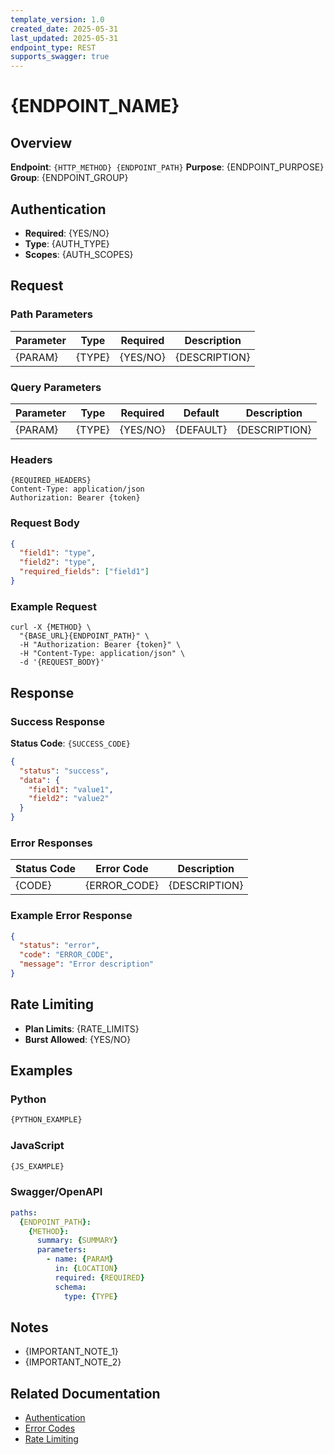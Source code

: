 ```yaml
---
template_version: 1.0
created_date: 2025-05-31
last_updated: 2025-05-31
endpoint_type: REST
supports_swagger: true
---
```


# {ENDPOINT_NAME}

## Overview
**Endpoint**: `{HTTP_METHOD} {ENDPOINT_PATH}`
**Purpose**: {ENDPOINT_PURPOSE}
**Group**: {ENDPOINT_GROUP}

## Authentication
- **Required**: {YES/NO}
- **Type**: {AUTH_TYPE}
- **Scopes**: {AUTH_SCOPES}

## Request

### Path Parameters
| Parameter | Type | Required | Description |
|-----------|------|----------|-------------|
| {PARAM} | {TYPE} | {YES/NO} | {DESCRIPTION} |

### Query Parameters
| Parameter | Type | Required | Default | Description |
|-----------|------|----------|---------|-------------|
| {PARAM} | {TYPE} | {YES/NO} | {DEFAULT} | {DESCRIPTION} |

### Headers
```
{REQUIRED_HEADERS}
Content-Type: application/json
Authorization: Bearer {token}
```

### Request Body
```json
{
  "field1": "type",
  "field2": "type",
  "required_fields": ["field1"]
}
```

### Example Request
```curl
curl -X {METHOD} \
  "{BASE_URL}{ENDPOINT_PATH}" \
  -H "Authorization: Bearer {token}" \
  -H "Content-Type: application/json" \
  -d '{REQUEST_BODY}'
```

## Response

### Success Response
**Status Code**: `{SUCCESS_CODE}`

```json
{
  "status": "success",
  "data": {
    "field1": "value1",
    "field2": "value2"
  }
}
```

### Error Responses
| Status Code | Error Code | Description |
|-------------|------------|-------------|
| {CODE} | {ERROR_CODE} | {DESCRIPTION} |

### Example Error Response
```json
{
  "status": "error",
  "code": "ERROR_CODE",
  "message": "Error description"
}
```

## Rate Limiting
- **Plan Limits**: {RATE_LIMITS}
- **Burst Allowed**: {YES/NO}

## Examples

### Python
```python
{PYTHON_EXAMPLE}
```

### JavaScript
```javascript
{JS_EXAMPLE}
```

### Swagger/OpenAPI
```yaml
paths:
  {ENDPOINT_PATH}:
    {METHOD}:
      summary: {SUMMARY}
      parameters:
        - name: {PARAM}
          in: {LOCATION}
          required: {REQUIRED}
          schema:
            type: {TYPE}
```

## Notes
- {IMPORTANT_NOTE_1}
- {IMPORTANT_NOTE_2}

## Related Documentation
- [Authentication](./AUTH_TEMPLATE.md)
- [Error Codes](./ERROR_TEMPLATE.md)
- [Rate Limiting](./RATE_LIMIT_GUIDE.md)

